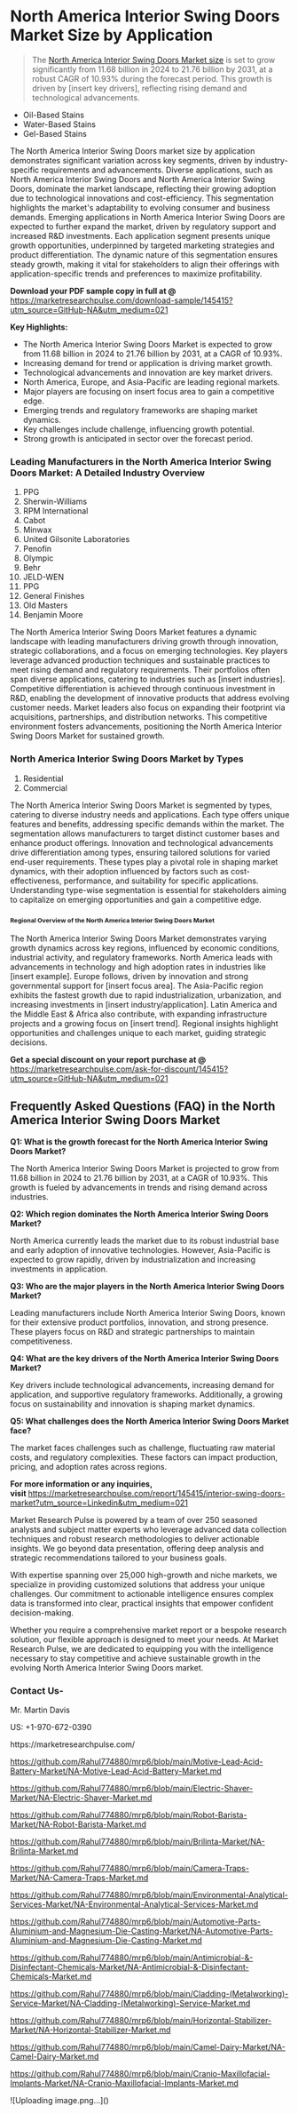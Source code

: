 <h1>North America Interior Swing Doors Market&nbsp;Size by Application</h1><blockquote><p>The <a href="https://marketresearchpulse.com/download-sample/145415?utm_source=GitHub-NA&amp;utm_medium=021">North America Interior Swing Doors Market size</a> is set to grow significantly from 11.68 billion in 2024 to 21.76 billion by 2031, at a robust CAGR of 10.93% during the forecast period. This growth is driven by [insert key drivers], reflecting rising demand and technological advancements.</p></blockquote><ul><li>Oil-Based Stains<li> Water-Based Stains<li> Gel-Based Stains</li></ul><p>The North America Interior Swing Doors market size by application demonstrates significant variation across key segments, driven by industry-specific requirements and advancements. Diverse applications, such as North America Interior Swing Doors and North America Interior Swing Doors, dominate the market landscape, reflecting their growing adoption due to technological innovations and cost-efficiency. This segmentation highlights the market's adaptability to evolving consumer and business demands. Emerging applications in North America Interior Swing Doors are expected to further expand the market, driven by regulatory support and increased R&D investments. Each application segment presents unique growth opportunities, underpinned by targeted marketing strategies and product differentiation. The dynamic nature of this segmentation ensures steady growth, making it vital for stakeholders to align their offerings with application-specific trends and preferences to maximize profitability.</p><p><strong>Download your PDF sample copy in full at @ </strong><a href="https://marketresearchpulse.com/download-sample/145415?utm_source=GitHub-NA&amp;utm_medium=021">https://marketresearchpulse.com/download-sample/145415?utm_source=GitHub-NA&amp;utm_medium=021</a></p><p><strong>Key Highlights: </strong></p><ul><li>The North America Interior Swing Doors Market is expected to grow from 11.68 billion in 2024 to 21.76 billion by 2031, at a CAGR of 10.93%.</li><li>Increasing demand for trend or application is driving market growth.</li><li>Technological advancements and innovation are key market drivers.</li><li>North America, Europe, and Asia-Pacific are leading regional markets.</li><li>Major players are focusing on insert focus area to gain a competitive edge.</li><li>Emerging trends and regulatory frameworks are shaping market dynamics.</li><li>Key challenges include challenge, influencing growth potential.</li><li>Strong growth is anticipated in sector over the forecast period.</li></ul><h3>Leading Manufacturers in the North America Interior Swing Doors Market: A Detailed Industry Overview</h3><ol><li>PPG</li><li>Sherwin-Williams</li><li>RPM International</li><li>Cabot</li><li>Minwax</li><li>United Gilsonite Laboratories</li><li>Penofin</li><li>Olympic</li><li>Behr</li><li>JELD-WEN</li><li>PPG</li><li>General Finishes</li><li>Old Masters</li><li>Benjamin Moore</li></ol><div class="flex max-w-full flex-col flex-grow"><div class="min-h-8 text-message flex w-full flex-col items-end gap-2 whitespace-normal break-words [.text-message+&amp;]:mt-5" dir="auto" data-message-author-role="assistant" data-message-id="fd8432e4-4910-450d-b182-61b7bfb0a01f" data-message-model-slug="gpt-4o"><div class="flex w-full flex-col gap-1 empty:hidden first:pt-[3px]"><div class="markdown prose w-full break-words dark:prose-invert light"><p>The North America Interior Swing Doors Market features a dynamic landscape with leading manufacturers driving growth through innovation, strategic collaborations, and a focus on emerging technologies. Key players leverage advanced production techniques and sustainable practices to meet rising demand and regulatory requirements. Their portfolios often span diverse applications, catering to industries such as [insert industries]. Competitive differentiation is achieved through continuous investment in R&amp;D, enabling the development of innovative products that address evolving customer needs. Market leaders also focus on expanding their footprint via acquisitions, partnerships, and distribution networks. This competitive environment fosters advancements, positioning the North America Interior Swing Doors Market for sustained growth.</p></div></div></div></div><h3>North America Interior Swing Doors Market by Types</h3><ol><li>Residential<li> Commercial</li></ol><div class="flex max-w-full flex-col flex-grow"><div class="min-h-8 text-message flex w-full flex-col items-end gap-2 whitespace-normal break-words [.text-message+&amp;]:mt-5" dir="auto" data-message-author-role="assistant" data-message-id="084470be-0bb7-4664-bddf-5156b4f41249" data-message-model-slug="gpt-4o-mini"><div class="flex w-full flex-col gap-1 empty:hidden first:pt-[3px]"><div class="markdown prose w-full break-words dark:prose-invert light"><p>The North America Interior Swing Doors Market is segmented by types, catering to diverse industry needs and applications. Each type offers unique features and benefits, addressing specific demands within the market. The segmentation allows manufacturers to target distinct customer bases and enhance product offerings. Innovation and technological advancements drive differentiation among types, ensuring tailored solutions for varied end-user requirements. These types play a pivotal role in shaping market dynamics, with their adoption influenced by factors such as cost-effectiveness, performance, and suitability for specific applications. Understanding type-wise segmentation is essential for stakeholders aiming to capitalize on emerging opportunities and gain a competitive edge.</p></div></div></div></div><h3><span style="font-size: 11px;">Regional Overview of the North America Interior Swing Doors Market</span></h3><div class="flex max-w-full flex-col flex-grow"><div class="min-h-8 text-message flex w-full flex-col items-end gap-2 whitespace-normal break-words [.text-message+&amp;]:mt-5" dir="auto" data-message-author-role="assistant" data-message-id="e9038762-ce64-4e30-91c9-9bd413514231" data-message-model-slug="gpt-4o-mini"><div class="flex w-full flex-col gap-1 empty:hidden first:pt-[3px]"><div class="markdown prose w-full break-words dark:prose-invert light"><p>The North America Interior Swing Doors Market demonstrates varying growth dynamics across key regions, influenced by economic conditions, industrial activity, and regulatory frameworks. North America leads with advancements in technology and high adoption rates in industries like [insert example]. Europe follows, driven by innovation and strong governmental support for [insert focus area]. The Asia-Pacific region exhibits the fastest growth due to rapid industrialization, urbanization, and increasing investments in [insert industry/application]. Latin America and the Middle East &amp; Africa also contribute, with expanding infrastructure projects and a growing focus on [insert trend]. Regional insights highlight opportunities and challenges unique to each market, guiding strategic decisions.</p></div></div></div></div><p><strong>Get a special discount on your report purchase at @ </strong><a href="https://marketresearchpulse.com/ask-for-discount/145415?utm_source=GitHub-NA&amp;utm_medium=021">https://marketresearchpulse.com/ask-for-discount/145415?utm_source=GitHub-NA&amp;utm_medium=021</a></p><h2>Frequently Asked Questions (FAQ) in the North America Interior Swing Doors Market</h2><p><strong>Q1: What is the growth forecast for the North America Interior Swing Doors Market?</strong></p><p>The North America Interior Swing Doors Market is projected to grow from 11.68 billion in 2024 to 21.76 billion by 2031, at a CAGR of 10.93%. This growth is fueled by advancements in trends and rising demand across industries.</p><p><strong>Q2: Which region dominates the North America Interior Swing Doors Market?</strong></p><p>North America currently leads the market due to its robust industrial base and early adoption of innovative technologies. However, Asia-Pacific is expected to grow rapidly, driven by industrialization and increasing investments in application.</p><p><strong>Q3: Who are the major players in the North America Interior Swing Doors Market?</strong></p><p>Leading manufacturers include North America Interior Swing Doors, known for their extensive product portfolios, innovation, and strong presence. These players focus on R&amp;D and strategic partnerships to maintain competitiveness.</p><p><strong>Q4: What are the key drivers of the North America Interior Swing Doors Market?</strong></p><p>Key drivers include technological advancements, increasing demand for application, and supportive regulatory frameworks. Additionally, a growing focus on sustainability and innovation is shaping market dynamics.</p><p><strong>Q5: What challenges does the North America Interior Swing Doors Market face?</strong></p><p>The market faces challenges such as challenge, fluctuating raw material costs, and regulatory complexities. These factors can impact production, pricing, and adoption rates across regions.</p><p><strong>For more information or any inquiries, visit&nbsp;</strong><a href="https://marketresearchpulse.com/report/145415/interior-swing-doors-market?utm_source=Linkedin&utm_medium=021">https://marketresearchpulse.com/report/145415/interior-swing-doors-market?utm_source=Linkedin&utm_medium=021</a></p><p>Market Research Pulse is powered by a team of over 250 seasoned analysts and subject matter experts who leverage advanced data collection techniques and robust research methodologies to deliver actionable insights. We go beyond data presentation, offering deep analysis and strategic recommendations tailored to your business goals.</p><p>With expertise spanning over 25,000 high-growth and niche markets, we specialize in providing customized solutions that address your unique challenges. Our commitment to actionable intelligence ensures complex data is transformed into clear, practical insights that empower confident decision-making.</p><p>Whether you require a comprehensive market report or a bespoke research solution, our flexible approach is designed to meet your needs. At Market Research Pulse, we are dedicated to equipping you with the intelligence necessary to stay competitive and achieve sustainable growth in the evolving North America Interior Swing Doors market.</p><h3><strong>Contact Us-</strong></h3><p>Mr. Martin Davis</p><p>US: +1-970-672-0390</p><p>https://marketresearchpulse.com/</p><p><a href="https://github.com/Rahul774880/mrp6/blob/main/Motive-Lead-Acid-Battery-Market/NA-Motive-Lead-Acid-Battery-Market.md">https://github.com/Rahul774880/mrp6/blob/main/Motive-Lead-Acid-Battery-Market/NA-Motive-Lead-Acid-Battery-Market.md</a></p><p><a href="https://github.com/Rahul774880/mrp6/blob/main/Electric-Shaver-Market/NA-Electric-Shaver-Market.md">https://github.com/Rahul774880/mrp6/blob/main/Electric-Shaver-Market/NA-Electric-Shaver-Market.md</a></p><p><a href="https://github.com/Rahul774880/mrp6/blob/main/Robot-Barista-Market/NA-Robot-Barista-Market.md">https://github.com/Rahul774880/mrp6/blob/main/Robot-Barista-Market/NA-Robot-Barista-Market.md</a></p><p><a href="https://github.com/Rahul774880/mrp6/blob/main/Brilinta-Market/NA-Brilinta-Market.md">https://github.com/Rahul774880/mrp6/blob/main/Brilinta-Market/NA-Brilinta-Market.md</a></p><p><a href="https://github.com/Rahul774880/mrp6/blob/main/Camera-Traps-Market/NA-Camera-Traps-Market.md">https://github.com/Rahul774880/mrp6/blob/main/Camera-Traps-Market/NA-Camera-Traps-Market.md</a></p><p><a href="https://github.com/Rahul774880/mrp6/blob/main/Environmental-Analytical-Services-Market/NA-Environmental-Analytical-Services-Market.md">https://github.com/Rahul774880/mrp6/blob/main/Environmental-Analytical-Services-Market/NA-Environmental-Analytical-Services-Market.md</a></p><p><a href="https://github.com/Rahul774880/mrp6/blob/main/Automotive-Parts-Aluminium-and-Magnesium-Die-Casting-Market/NA-Automotive-Parts-Aluminium-and-Magnesium-Die-Casting-Market.md">https://github.com/Rahul774880/mrp6/blob/main/Automotive-Parts-Aluminium-and-Magnesium-Die-Casting-Market/NA-Automotive-Parts-Aluminium-and-Magnesium-Die-Casting-Market.md</a></p><p><a href="https://github.com/Rahul774880/mrp6/blob/main/Antimicrobial-&-Disinfectant-Chemicals-Market/NA-Antimicrobial-&-Disinfectant-Chemicals-Market.md">https://github.com/Rahul774880/mrp6/blob/main/Antimicrobial-&-Disinfectant-Chemicals-Market/NA-Antimicrobial-&-Disinfectant-Chemicals-Market.md</a></p><p><a href="https://github.com/Rahul774880/mrp6/blob/main/Cladding-(Metalworking)-Service-Market/NA-Cladding-(Metalworking)-Service-Market.md">https://github.com/Rahul774880/mrp6/blob/main/Cladding-(Metalworking)-Service-Market/NA-Cladding-(Metalworking)-Service-Market.md</a></p><p><a href="https://github.com/Rahul774880/mrp6/blob/main/Horizontal-Stabilizer-Market/NA-Horizontal-Stabilizer-Market.md">https://github.com/Rahul774880/mrp6/blob/main/Horizontal-Stabilizer-Market/NA-Horizontal-Stabilizer-Market.md</a></p><p><a href="https://github.com/Rahul774880/mrp6/blob/main/Camel-Dairy-Market/NA-Camel-Dairy-Market.md">https://github.com/Rahul774880/mrp6/blob/main/Camel-Dairy-Market/NA-Camel-Dairy-Market.md</a></p><p><a href="https://github.com/Rahul774880/mrp6/blob/main/Cranio-Maxillofacial-Implants-Market/NA-Cranio-Maxillofacial-Implants-Market.md">https://github.com/Rahul774880/mrp6/blob/main/Cranio-Maxillofacial-Implants-Market/NA-Cranio-Maxillofacial-Implants-Market.md</a></p>
![Uploading image.png…]()
